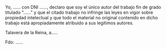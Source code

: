 Yo, ...... con DNI ......, declaro que soy el único autor del trabajo fin de grado titulado "......" y que el citado trabajo no infringe las leyes en vigor sobre propiedad intelectual y que todo el material no original contenido en dicho trabajo está apropiadamente atribuido a sus legítimos autores.

Talavera de la Reina, a.....

Fdo: ......
